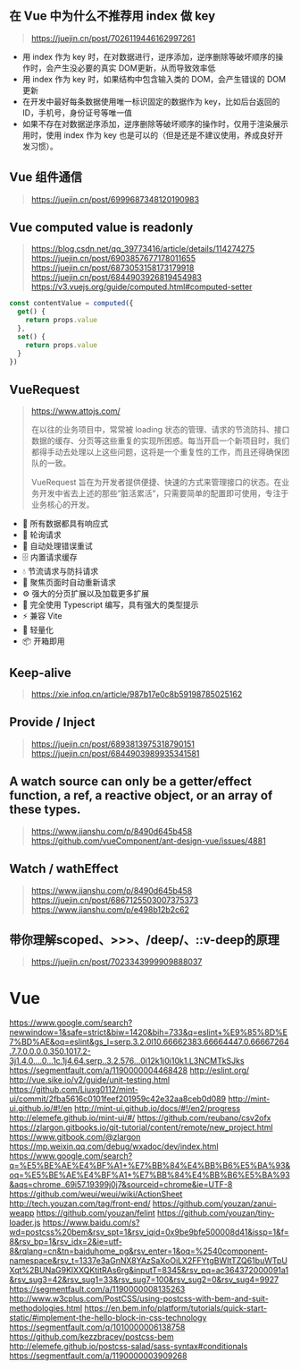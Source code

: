 ## 在 Vue 中为什么不推荐用 index 做 key

> https://juejin.cn/post/7026119446162997261

- 用 index 作为 key 时，在对数据进行，逆序添加，逆序删除等破坏顺序的操作时，会产生没必要的真实 DOM更新，从而导致效率低
- 用 index 作为 key 时，如果结构中包含输入类的 DOM，会产生错误的 DOM 更新
- 在开发中最好每条数据使用唯一标识固定的数据作为 key，比如后台返回的 ID，手机号，身份证号等唯一值
- 如果不存在对数据逆序添加，逆序删除等破坏顺序的操作时，仅用于渲染展示用时，使用 index 作为 key 也是可以的（但是还是不建议使用，养成良好开发习惯）。

## Vue 组件通信

> https://juejin.cn/post/6999687348120190983

## Vue computed value is readonly

> https://blog.csdn.net/qq_39773416/article/details/114274275
> https://juejin.cn/post/6903857677178011655
> https://juejin.cn/post/6873053158173179918
> https://juejin.cn/post/6844903926819454983
> https://v3.vuejs.org/guide/computed.html#computed-setter

```js
const contentValue = computed({
  get() {
  	return props.value
  },
  set() {
  	return props.value
  }
})
```

## VueRequest

> https://www.attojs.com/
>
> 在以往的业务项目中，常常被 loading 状态的管理、请求的节流防抖、接口数据的缓存、分页等这些重复的实现所困惑。每当开启一个新项目时，我们都得手动去处理以上这些问题，这将是一个重复性的工作，而且还得确保团队的一致。
>
> VueRequest 旨在为开发者提供便捷、快速的方式来管理接口的状态。在业务开发中省去上述的那些“脏活累活”，只需要简单的配置即可使用，专注于业务核心的开发。

- 🚀  所有数据都具有响应式
- 🔄  轮询请求
- 🤖  自动处理错误重试
- 🗄  内置请求缓存
- 💧  节流请求与防抖请求
- 🎯  聚焦页面时自动重新请求
- ⚙️  强大的分页扩展以及加载更多扩展
- 📠  完全使用 Typescript 编写，具有强大的类型提示
- ⚡️  兼容 Vite
- 🍃  轻量化
- 📦  开箱即用

## Keep-alive

> https://xie.infoq.cn/article/987b17e0c8b59198785025162

## Provide / Inject

> https://juejin.cn/post/6893813975318790151
> https://juejin.cn/post/6844903989935341581

## A watch source can only be a getter/effect function, a ref, a reactive object, or an array of these types.

> https://www.jianshu.com/p/8490d645b458
> https://github.com/vueComponent/ant-design-vue/issues/4881

## Watch / wathEffect

> https://www.jianshu.com/p/8490d645b458
> https://juejin.cn/post/6867125503007375373
> https://www.jianshu.com/p/e498b12b2c62

## 带你理解scoped、>>>、/deep/、::v-deep的原理

> https://juejin.cn/post/7023343999909888037


# Vue

https://www.google.com/search?newwindow=1&safe=strict&biw=1420&bih=733&q=eslint+%E9%85%8D%E7%BD%AE&oq=eslint&gs_l=serp.3.2.0l10.66662383.66664447.0.66667264.7.7.0.0.0.0.350.1017.2-3j1.4.0....0...1c.1j4.64.serp..3.2.576...0i12k1j0i10k1.L3NCMTkSJks
https://segmentfault.com/a/1190000004468428
http://eslint.org/
http://vue.sike.io/v2/guide/unit-testing.html
https://github.com/Liuxg0112/mint-ui/commit/2fba5616c0101feef201959c42e32aa8ceb0d089
http://mint-ui.github.io/#!/en
http://mint-ui.github.io/docs/#!/en2/progress
http://elemefe.github.io/mint-ui/#/
https://github.com/reubano/csv2ofx
https://zlargon.gitbooks.io/git-tutorial/content/remote/new_project.html
https://www.gitbook.com/@zlargon
https://mp.weixin.qq.com/debug/wxadoc/dev/index.html
https://www.google.com/search?q=%E5%BE%AE%E4%BF%A1+%E7%BB%84%E4%BB%B6%E5%BA%93&oq=%E5%BE%AE%E4%BF%A1+%E7%BB%84%E4%BB%B6%E5%BA%93&aqs=chrome..69i57.19399j0j7&sourceid=chrome&ie=UTF-8
https://github.com/weui/weui/wiki/ActionSheet
http://tech.youzan.com/tag/front-end/
https://github.com/youzan/zanui-weapp
https://github.com/youzan/felint
https://github.com/youzan/tiny-loader.js
https://www.baidu.com/s?wd=postcss%20bem&rsv_spt=1&rsv_iqid=0x9be9bfe500008d41&issp=1&f=8&rsv_bp=1&rsv_idx=2&ie=utf-8&rqlang=cn&tn=baiduhome_pg&rsv_enter=1&oq=%2540component-namespace&rsv_t=1337e3aGnNX8YAzSaXoOiLX2FFYtgBWItTZQ61buWTpUXqt%2BUNaG9KlXXQKtitRAs6rg&inputT=8345&rsv_pq=ac364372000091a1&rsv_sug3=42&rsv_sug1=33&rsv_sug7=100&rsv_sug2=0&rsv_sug4=9927
https://segmentfault.com/a/1190000008135263
http://www.w3cplus.com/PostCSS/using-postcss-with-bem-and-suit-methodologies.html
https://en.bem.info/platform/tutorials/quick-start-static/#implement-the-hello-block-in-css-technology
https://segmentfault.com/q/1010000006138758
https://github.com/kezzbracey/postcss-bem
http://elemefe.github.io/postcss-salad/sass-syntax#conditionals
https://segmentfault.com/a/1190000003909268
